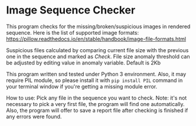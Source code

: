 # Image Sequence Checker
 This program checks for the missing/broken/suspicious images in rendered sequence. Here is the list of supported image formats:
<https://pillow.readthedocs.io/en/stable/handbook/image-file-formats.html>

Suspicious files calculated by comparing current file size with the previous one in the sequence and marked as *Check*. File size anomaly threshold can be adjusted by editing value in anomaly variable. Default is 2Kb

This program written snd tested under Python 3 environment. Also, it may require PIL module, so please install it with `pip install PIL` command in your terminal window if you're getting a missing module error.

How to use: Pick any file in the sequence you want to check.
Note: it's not necessary to pick a very first file, the program will find one automatically. Also, the program will offer to save a report file after checking is finished if any errors were found. 
